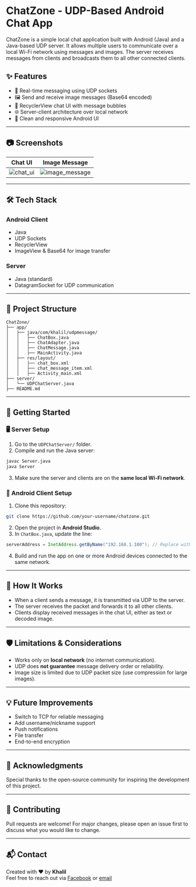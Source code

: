 # ChatZone - UDP-Based Android Chat App

ChatZone is a simple local chat application built with Android (Java) and a Java-based UDP server. It allows multiple users to communicate over a local Wi-Fi network using messages and images. The server receives messages from clients and broadcasts them to all other connected clients.

## ✨ Features

- 📡 Real-time messaging using UDP sockets  
- 🖼️ Send and receive image messages (Base64 encoded)  
- 💬 RecyclerView chat UI with message bubbles  
- 🌐 Server-client architecture over local network  
- 📱 Clean and responsive Android UI  

---

## 📷 Screenshots

| Chat UI | Image Message |
|--------|----------------|
| ![chat_ui](screenshots/chat_ui.png) | ![image_message](screenshots/image_message.png) |

---

## 🛠️ Tech Stack

### Android Client
- Java  
- UDP Sockets  
- RecyclerView  
- ImageView & Base64 for image transfer  

### Server
- Java (standard)  
- DatagramSocket for UDP communication  

---

## 📁 Project Structure

```
ChatZone/
├── app/
│   ├── java/com/khalil/udpmessage/
│   │   ├── ChatBox.java
│   │   ├── ChatAdapter.java
│   │   ├── ChatMessage.java
│   │   ├── MainActivity.java
│   ├── res/layout/
│   │   ├── chat_box.xml
│   │   ├── chat_message_item.xml
│   │   ├── Activity_main.xml
├── server/
│   └── UDPChatServer.java
├── README.md
```

---

## 🚀 Getting Started

### 🖥️ Server Setup

1. Go to the `UDPChatServer/` folder.  
2. Compile and run the Java server:

```bash
javac Server.java
java Server
```

3. Make sure the server and clients are on the **same local Wi-Fi network**.

### 📱 Android Client Setup

1. Clone this repository:

```bash
git clone https://github.com/your-username/chatzone.git
```

2. Open the project in **Android Studio**.  
3. In `ChatBox.java`, update the line:

```java
serverAddress = InetAddress.getByName("192.168.1.100"); // Replace with your server IP
```

4. Build and run the app on one or more Android devices connected to the same network.

---

## 🧠 How It Works

- When a client sends a message, it is transmitted via UDP to the server.  
- The server receives the packet and forwards it to all other clients.  
- Clients display received messages in the chat UI, either as text or decoded image.  

---

## 🛡️ Limitations & Considerations

- Works only on **local network** (no internet communication).  
- UDP does **not guarantee** message delivery order or reliability.  
- Image size is limited due to UDP packet size (use compression for large images).  

---

## 💡 Future Improvements

- Switch to TCP for reliable messaging  
- Add username/nickname support  
- Push notifications  
- File transfer  
- End-to-end encryption  


---

## 🙌 Acknowledgments

Special thanks to the open-source community for inspiring the development of this project.

---

## 🤝 Contributing

Pull requests are welcome! For major changes, please open an issue first to discuss what you would like to change.

---

## 📬 Contact

Created with ❤️ by **Khalil**  
Feel free to reach out via [Facebook](https://www.facebook.com/khaalyl2) or [email](mailto:benananekhalil@gmail.com)
